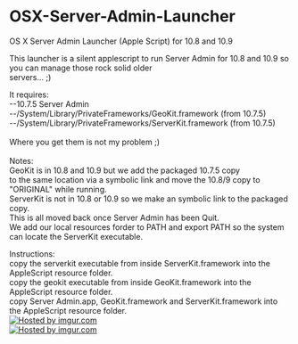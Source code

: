 OSX-Server-Admin-Launcher
=========================

OS X Server Admin Launcher (Apple Script) for 10.8 and 10.9<BR>

This launcher is a silent applescript to run Server Admin for 10.8 and 10.9 so you can manage those rock solid older<BR> servers... ;)<BR>

It requires:<BR>
--10.7.5 Server Admin<BR>
--/System/Library/PrivateFrameworks/GeoKit.framework (from 10.7.5)<BR>
--/System/Library/PrivateFrameworks/ServerKit.framework (from 10.7.5)<BR>
<BR>
Where you get them is not my problem ;)<BR>
<BR>
Notes:<BR>
GeoKit is in 10.8 and 10.9 but we add the packaged 10.7.5 copy<BR> 
to the same location via a symbolic link and move the 10.8/9 copy to "ORIGINAL" while running.<BR>
ServerKit is not in 10.8 or 10.9 so we make an symbolic link to the packaged copy.<BR>
This is all moved back once Server Admin has been Quit.<BR>
We add our local resources forder to PATH and export PATH so the system can locate the ServerKit executable.<BR>








Instructions:<BR>
copy the serverkit executable from inside ServerKit.framework into the AppleScript resource folder.<BR>
copy the geokit executable from inside GeoKit.framework into the AppleScript resource folder.<BR>
copy Server Admin.app, GeoKit.framework and ServerKit.framework into the AppleScript resource folder.<BR>
<a href="http://imgur.com/MG2sT4E"><img src="http://i.imgur.com/MG2sT4E.png" title="Hosted by imgur.com"/></a><BR>
<a href="http://imgur.com/smueIzo"><img src="http://i.imgur.com/smueIzo.png" title="Hosted by imgur.com"/></a>
